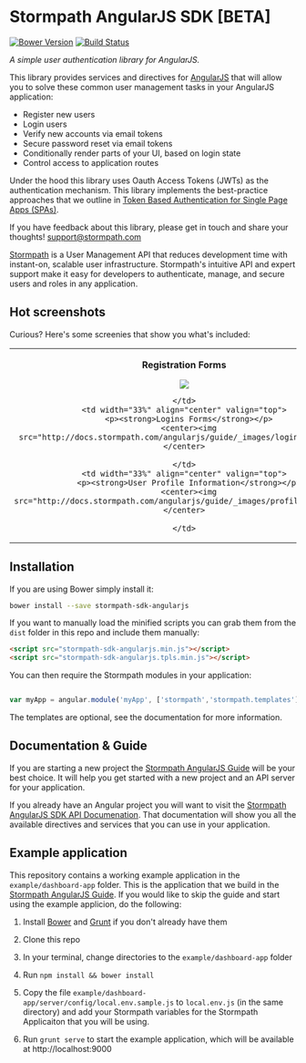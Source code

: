 # Stormpath AngularJS SDK [BETA]


[![Bower Version](https://img.shields.io/bower/v/stormpath-sdk-angularjs.svg?style=flat)](https://bower.io)
[![Build Status](https://img.shields.io/travis/stormpath/stormpath-sdk-angularjs.svg?style=flat)](https://travis-ci.org/stormpath/stormpath-sdk-angularjs)

*A simple user authentication library for AngularJS.*


This library provides services and directives for [AngularJS] that will allow
you to solve these common user management tasks in your AngularJS application:

* Register new users
* Login users
* Verify new accounts via email tokens
* Secure password reset via email tokens
* Conditionally render parts of your UI, based on login state
* Control access to application routes

Under the hood this library uses Oauth Access Tokens (JWTs) as the authentication
mechanism.  This library implements the best-practice approaches that we outline in
[Token Based Authentication for Single Page Apps (SPAs)](https://stormpath.com/blog/token-auth-spa/).

If you have feedback about this library, please get in touch and share your
thoughts! support@stormpath.com

[Stormpath](https://stormpath.com) is a User Management API that reduces
development time with instant-on, scalable user infrastructure.  Stormpath's
intuitive API and expert support make it easy for developers to authenticate,
manage, and secure users and roles in any application.

## Hot screenshots

Curious?  Here's some screenies that show you what's included:

<table>
  <tr>
    <td width="33%" align="center" valign="top">
      <p><strong>Registration Forms</strong></p>
      <img src="http://docs.stormpath.com/angularjs/guide/_images/registration_form.png">

    </td>
    <td width="33%" align="center" valign="top">
      <p><strong>Logins Forms</strong></p>
      <center><img src="http://docs.stormpath.com/angularjs/guide/_images/login_form.png"></center>

    </td>
    <td width="33%" align="center" valign="top">
      <p><strong>User Profile Information</strong></p>
      <center><img src="http://docs.stormpath.com/angularjs/guide/_images/profile_view.png"></center>

    </td>
  </tr>
</table>

## Installation

If you are using Bower simply install it:

```bash
bower install --save stormpath-sdk-angularjs
```

If you want to manually load the minified scripts you can grab them from the `dist`
folder in this repo and include them manually:

```html
<script src="stormpath-sdk-angularjs.min.js"></script>
<script src="stormpath-sdk-angularjs.tpls.min.js"></script>
```

You can then require the Stormpath modules in your application:

```javascript

var myApp = angular.module('myApp', ['stormpath','stormpath.templates']);

```

The templates are optional, see the documentation for more information.


## Documentation & Guide

If you are starting a new project the
[Stormpath AngularJS Guide](http://docs.stormpath.com/angularjs/guide/index.html)
will be your best choice.  It will help you get started with a new project and an API
server for your application.

If you already have an Angular project you will want to visit the
[Stormpath AngularJS SDK API Documenation](https://docs.stormpath.com/angularjs/sdk/).
That documentation will show you all the available directives and services that you
can use in your application.

## Example application

This repository contains a working example application in the `example/dashboard-app` folder.
This is the application that we build in the [Stormpath AngularJS Guide](http://docs.stormpath.com/angularjs/guide/index.html).
If you would like to skip the guide and start using the example applicion, do the following:

1) Install [Bower] and [Grunt] if you don't already have them

2) Clone this repo

3) In your terminal, change directories to the `example/dashboard-app` folder

4) Run `npm install && bower install`

5) Copy the file `example/dashboard-app/server/config/local.env.sample.js` to
`local.env.js` (in the same directory) and add your Stormpath variables for the
Stormpath Applicaiton that you will be using.

6) Run `grunt serve` to start the example application, which will be
available at http://localhost:9000

[Bower]: http://bower.io "Bower"
[Grunt]: http://gruntjs.com "Grunt"
[AngularJS]: https://angularjs.org "AngularJS"
